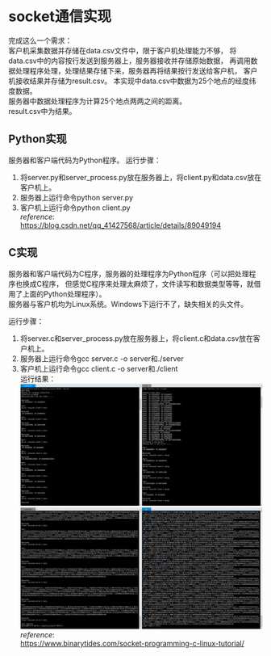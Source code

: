 # socket通信实现    
完成这么一个需求：  
客户机采集数据并存储在data.csv文件中，限于客户机处理能力不够，
将data.csv中的内容按行发送到服务器上，服务器接收并存储原始数据，
再调用数据处理程序处理，处理结果存储下来，服务器再将结果按行发送给客户机，
客户机接收结果并存储为result.csv。
本实现中data.csv中数据为25个地点的经度纬度数据。  
服务器中数据处理程序为计算25个地点两两之间的距离。  
result.csv中为结果。
## Python实现  
服务器和客户端代码为Python程序。
运行步骤：  
  1. 将server.py和server_process.py放在服务器上，将client.py和data.csv放在客户机上。  
  2. 服务器上运行命令python server.py  
  3. 客户机上运行命令python client.py  
*reference*:  
https://blog.csdn.net/qq_41427568/article/details/89049194  
## C实现  
服务器和客户端代码为C程序，服务器的处理程序为Python程序（可以把处理程序也换成C程序，
但感觉C程序来处理太麻烦了，文件读写和数据类型等等，就借用了上面的Python处理程序）。  
服务器与客户机均为Linux系统。Windows下运行不了，缺失相关的头文件。  

运行步骤：  
  1. 将server.c和server_process.py放在服务器上，将client.c和data.csv放在客户机上。  
  2. 服务器上运行命令gcc server.c -o server和./server  
  3. 客户机上运行命令gcc client.c -o server和./client  
运行结果：  
![运行结果1](./assets/c_1.png)  
![运行结果2](./assets/c_2.png)  
*reference*:  
https://www.binarytides.com/socket-programming-c-linux-tutorial/  
